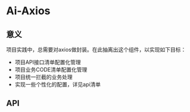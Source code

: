 # Ai-Axios

## 意义
项目实践中，总需要对axios做封装。在此抽离出这个组件，以实现如下目标：
- 项目API接口清单配置化管理
- 项目业务CODE清单配置化管理
- 项目统一拦截的业务处理
- 实现一些个性化的配置，详见api清单

## API
